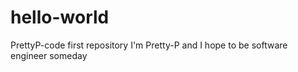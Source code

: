 # hello-world
PrettyP-code first repository
I'm Pretty-P and I hope to be  software engineer someday
